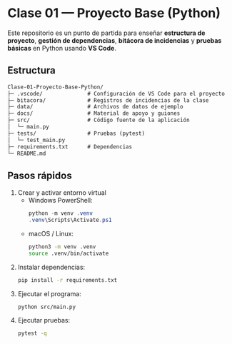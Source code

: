 # Clase 01 — Proyecto Base (Python)

Este repositorio es un punto de partida para enseñar **estructura de proyecto**, **gestión de dependencias**, 
**bitácora de incidencias** y **pruebas básicas** en Python usando **VS Code**.

## Estructura
```txt
Clase-01-Proyecto-Base-Python/
├─ .vscode/              # Configuración de VS Code para el proyecto
├─ bitacora/             # Registros de incidencias de la clase
├─ data/                 # Archivos de datos de ejemplo
├─ docs/                 # Material de apoyo y guiones
├─ src/                  # Código fuente de la aplicación
│  └─ main.py
├─ tests/                # Pruebas (pytest)
│  └─ test_main.py
├─ requirements.txt      # Dependencias
└─ README.md
```

## Pasos rápidos
1. Crear y activar entorno virtual
   - Windows PowerShell:
     ```ps1
     python -m venv .venv
     .venv\Scripts\Activate.ps1
     ```
   - macOS / Linux:
     ```bash
     python3 -m venv .venv
     source .venv/bin/activate
     ```
2. Instalar dependencias:
   ```bash
   pip install -r requirements.txt
   ```
3. Ejecutar el programa:
   ```bash
   python src/main.py
   ```
4. Ejecutar pruebas:
   ```bash
   pytest -q
   ```
